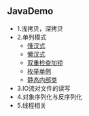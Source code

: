 ## JavaDemo
* 1.浅拷贝，深拷贝
* 2.单列模式
   * [饿汉式](https://github.com/21karat/java/blob/master/src/main/java/com/karat/cn/designpatterns/singleton/EagerSingleton.java)
   * [懒汉式](https://github.com/21karat/java/blob/master/src/main/java/com/karat/cn/designpatterns/singleton/LazySingleton.java)
   * [双重检查加锁](https://github.com/21karat/java/blob/master/src/main/java/com/karat/cn/designpatterns/singleton/Singleton.java)
   * [枚举单例](https://github.com/21karat/java/blob/master/src/main/java/com/karat/cn/designpatterns/enumsingleton/EnumSingleton.java)
   * [静态内部类](https://github.com/21karat/java/blob/master/src/main/java/com/karat/cn/designpatterns/singleton/A.java)
* 3.IO流对文件的读写
* 4.对象序列化与反序列化
* 5.线程相关
